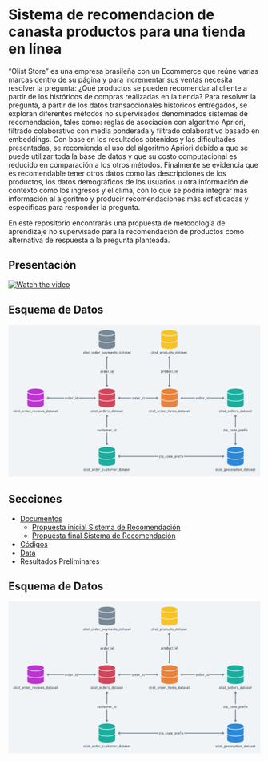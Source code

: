 # Sistema de recomendacion de canasta productos para una tienda en línea
“Olist Store” es una empresa brasileña con un Ecommerce que reúne varias marcas dentro de su página y para incrementar sus ventas necesita resolver la pregunta:
¿Qué productos se pueden recomendar al cliente a partir de los históricos de compras realizadas en la tienda?
Para resolver la pregunta, a partir de los datos transaccionales históricos entregados, se exploran diferentes métodos no supervisados denominados sistemas de recomendación, tales como: reglas de asociación con algoritmo Apriori, filtrado colaborativo con media ponderada y filtrado colaborativo basado en embeddings.
Con base en los resultados obtenidos y las dificultades presentadas, se recomienda el uso del algoritmo Apriori debido a que se puede utilizar toda la base de datos y que su costo computacional es reducido en comparación a los otros métodos.
Finalmente se evidencia que es recomendable tener otros datos como las descripciones de los productos, los datos demográficos de los usuarios u otra información de contexto como los ingresos y el clima, con lo que se podría integrar más información al algoritmo y producir recomendaciones más sofisticadas y específicas para responder la pregunta.

En este repositorio encontrarás una propuesta de metodología de aprendizaje no supervisado para la recomendación de productos como alternativa de respuesta a la pregunta planteada.

## Presentación
[![Watch the video](https://img.youtube.com/vi/w022VznKWVgA/hqdefault.jpg)](https://www.youtube.com/watch?v=w022VznKWVgA)

## Esquema de Datos
![](./documentos/esquema_datos.png)

## Secciones 
* [Documentos](./documentos)
  * [Propuesta inicial Sistema de Recomendación](./documentos/Propuesta_inicial_Sistema_de_Recomendacion.pdf)
  * [Propuesta final Sistema de Recomendación](./documentos/Propuesta_final_Sistema_de_Recomendacion.pdf)
* [Códigos](./codigos)
* [Data](./data)
* Resultados Preliminares

## Esquema de Datos
![](./documentos/esquema_datos.png)

